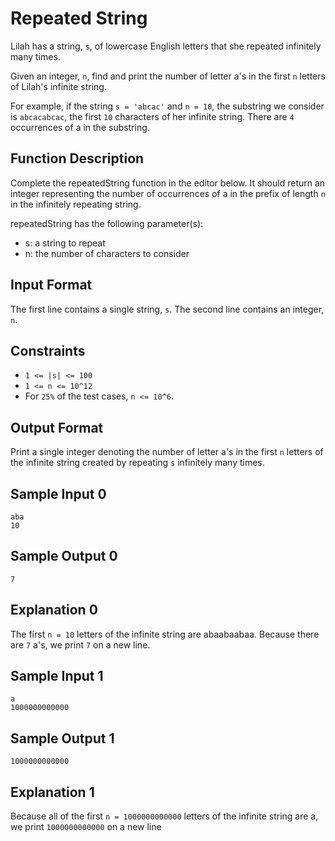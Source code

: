 # Repeated String
Lilah has a string, `s`, of lowercase English letters that she repeated infinitely many times.

Given an integer, `n`, find and print the number of letter a's in the first `n` letters of Lilah's infinite string.

For example, if the string `s = 'abcac'` and `n = 10`, the substring we consider is `abcacabcac`, the first `10` characters of her infinite string. There are `4` occurrences of a in the substring.

## Function Description
Complete the repeatedString function in the editor below. It should return an integer representing the number of occurrences of a in the prefix of length `n` in the infinitely repeating string.

repeatedString has the following parameter(s):

- s: a string to repeat
- n: the number of characters to consider

## Input Format
The first line contains a single string, `s`.
The second line contains an integer, `n`.

## Constraints
- `1 <= |s| <= 100`
- `1 <= n <= 10^12`
- For `25%` of the test cases, `n <= 10^6`.

## Output Format
Print a single integer denoting the number of letter a's in the first `n` letters of the infinite string created by repeating `s` infinitely many times.

## Sample Input 0
```
aba
10
```

## Sample Output 0
```
7
```

## Explanation 0
The first `n = 10` letters of the infinite string are abaabaabaa. Because there are `7` a's, we print `7` on a new line.


## Sample Input 1
```
a
1000000000000
```

## Sample Output 1
```
1000000000000
```

## Explanation 1
Because all of the first `n = 1000000000000` letters of the infinite string are a, we print `1000000000000` on a new line
